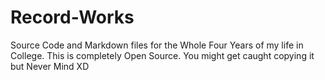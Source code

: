 # Record-Works
Source Code and Markdown files for the Whole Four Years of my life in College. This is completely Open Source. You might get caught copying it but Never Mind XD

